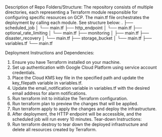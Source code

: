 Description of Repo Folders/Structure:
The repository consists of multiple directories, each representing a Terraform module responsible for configuring specific resources on GCP. The main.tf file orchestrates the deployment by calling each module. See structure below:
.
├── scheduled_job
│   └── main.tf
├── http_endpoint
│   └── main.tf
├── optional_rate_limiting
│   └── main.tf
├── monitoring
│   ├── main.tf
├── disaster_recovery
│   └── main.tf
├── storage_bucket
│   └── main.tf
├── variables.tf
└── main.tf

Deployment Instructions and Dependencies:
1.	Ensure you have Terraform installed on your machine.
2.	Set up authentication with Google Cloud Platform using service account credentials.
3.	Place the Cloud KMS key file in the specified path and update the key_filepath variable in variables.tf.
4.	Update the email_notification variable in variables.tf with the desired email address for alarm notifications.
5.	Run terraform init to initialize the Terraform configuration.
6.	Run terraform plan to preview the changes that will be applied.
7.	Run terraform apply to apply the changes and deploy the infrastructure.
8.	After deployment, the HTTP endpoint will be accessible, and the scheduled job will run every 10 minutes.
Tear-down Instructions:
1.	Run terraform destroy to tear down the deployed infrastructure and delete all resources created by Terraform.
